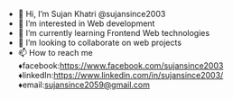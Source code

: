 - 👋 Hi, I’m Sujan Khatri @sujansince2003
- 👀 I’m interested in Web development 
- 🌱 I’m currently learning Frontend Web technologies
- 💞️ I’m looking to collaborate on web projects
- 📫 How to reach me
        ♦︎facebook:https://www.facebook.com/sujansince2003
        ♦︎linkedIn:https://www.linkedin.com/in/sujansince2003/
        ♦︎email:sujansince2059@gmail.com

<!---
sujansince2003/sujansince2003 is a ✨ special ✨ repository because its `README.md` (this file) appears on your GitHub profile.
You can click the Preview link to take a look at your changes.
--->
